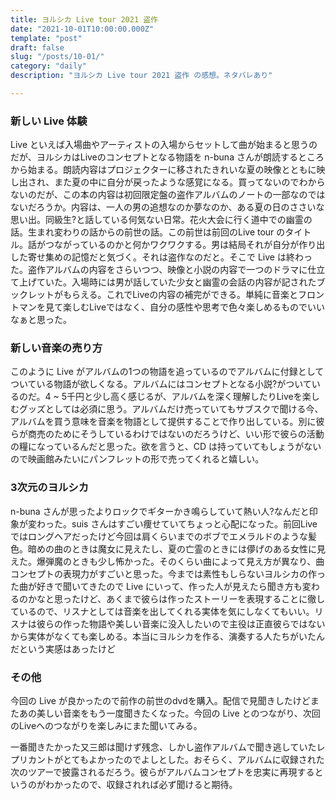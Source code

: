 ```yaml
---
title: ヨルシカ Live tour 2021 盗作
date: "2021-10-01T10:00:00.000Z"
template: "post"
draft: false
slug: "/posts/10-01/"
category: "daily"
description: "ヨルシカ Live tour 2021 盗作 の感想。ネタバレあり"

---
```


### 新しい Live 体験

Live といえば入場曲やアーティストの入場からセットして曲が始まると思うのだが、ヨルシカはLiveのコンセプトとなる物語を n-buna さんが朗読するところから始まる。朗読内容はプロジェクターに移されたきれいな夏の映像とともに映し出され、また夏の中に自分が戻ったような感覚になる。買ってないのでわからないのだが、この本の内容は初回限定盤の盗作アルバムのノートの一部なのではないだろうか。内容は、一人の男の追想なのか夢なのか、ある夏の日のささいな思い出。同級生?と話している何気ない日常。花火大会に行く道中での幽霊の話。生まれ変わりの話からの前世の話。この前世は前回のLive tour のタイトル。話がつながっているのかと何かワクワクする。男は結局それが自分が作り出した寄せ集めの記憶だと気づく。それは盗作なのだと。そこで Live は終わった。盗作アルバムの内容をさらいつつ、映像と小説の内容で一つのドラマに仕立て上げていた。入場時には男が話していた少女と幽霊の会話の内容が記されたブックレットがもらえる。これでLiveの内容の補完ができる。単純に音楽とフロントマンを見て楽しむLiveではなく、自分の感性や思考で色々楽しめるものでいいなぁと思った。


### 新しい音楽の売り方

このように Live がアルバムの1つの物語を追っているのでアルバムに付録としてついている物語が欲しくなる。アルバムにはコンセプトとなる小説?がついているのだ。4 ~ 5千円と少し高く感じるが、アルバムを深く理解したりLiveを楽しむグッズとしては必須に思う。アルバムだけ売っていてもサブスクで聞ける今、アルバムを買う意味を音楽を物語として提供することで作り出している。別に彼らが商売のためにそうしているわけではないのだろうけど、いい形で彼らの活動の糧になっているんだと思った。欲を言うと、CD は持っていてもしょうがないので映画館みたいにパンフレットの形で売ってくれると嬉しい。


### 3次元のヨルシカ

n-buna さんが思ったよりロックでギターかき鳴らしていて熱い人?なんだと印象が変わった。suis さんはすごい痩せていてちょっと心配になった。前回Liveではロングヘアだったけど今回は肩くらいまでのボブでエメラルドのような髪色。暗めの曲のときは魔女に見えたし、夏の亡霊のときには儚げのある女性に見えた。爆弾魔のときも少し怖かった。そのくらい曲によって見え方が異なり、曲コンセプトの表現力がすごいと思った。今までは素性もしらないヨルシカの作った曲が好きで聞いてきたので Live にいって、作った人が見えたら聞き方も変わるのかなと思ったけど、あくまで彼らは作ったストーリーを表現することに徹しているので、リスナとしては音楽を出してくれる実体を気にしなくてもいい。リスナは彼らの作った物語や美しい音楽に没入したいので主役は正直彼らではないから実体がなくても楽しめる。本当にヨルシカを作る、演奏する人たちがいたんだという実感はあったけど

### その他

今回の Live が良かったので前作の前世のdvdを購入。配信で見聞きしたけどまたあの美しい音楽をもう一度聞きたくなった。今回の Live とのつながり、次回のLiveへのつながりを楽しみにまた聞いてみる。  

一番聞きたかった又三郎は聞けず残念、しかし盗作アルバムで聞き逃していたレプリカントがとてもよかったのでよしとした。おそらく、アルバムに収録された次のツアーで披露されるだろう。彼らがアルバムコンセプトを忠実に再現するというのがわかったので、収録されれば必ず聞けると期待。  